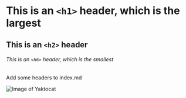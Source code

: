 # This is an `<h1>` header, which is the largest

## This is an `<h2>` header

###### This is an `<h6>` header, which is the smallest

Add some headers to index.md

![Image of Yaktocat](https://octodex.github.com/images/yaktocat.png)
